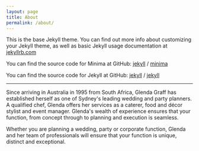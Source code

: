 ```yaml
---
layout: page
title: About
permalink: /about/
---
```


This is the base Jekyll theme. You can find out more info about customizing your Jekyll theme, as well as basic Jekyll usage documentation at [jekyllrb.com](https://jekyllrb.com/)

You can find the source code for Minima at GitHub:
[jekyll][jekyll-organization] /
[minima](https://github.com/jekyll/minima)

You can find the source code for Jekyll at GitHub:
[jekyll][jekyll-organization] /
[jekyll](https://github.com/jekyll/jekyll)


[jekyll-organization]: https://github.com/jekyll

---

Since arriving in Australia in 1995 from South Africa, Glenda Graff has established herself as one of Sydney's leading wedding and party planners. A qualified chef, Glenda offers her services as a caterer, food and décor stylist and event manager. Glenda's wealth of experience ensures that your function, from concept through to planning and execution is seamless.

Whether you are planning a wedding, party or corporate function, Glenda and her team of professionals will ensure that your function is unique, distinct and exceptional.
